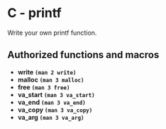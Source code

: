 # C - printf
Write your own printf function.

## Authorized functions and macros
* **write `(man 2 write)`**
* **malloc `(man 3 malloc)`**
* **free `(man 3 free)`**
* **va_start `(man 3 va_start)`**
* **va_end `(man 3 va_end)`**
* **va_copy `(man 3 va_copy)`**
* **va_arg `(man 3 va_arg)`**
